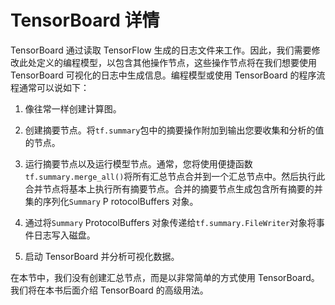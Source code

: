 # TensorBoard 详情

TensorBoard 通过读取 TensorFlow 生成的日志文件来工作。因此，我们需要修改此处定义的编程模型，以包含其他操作节点，这些操作节点将在我们想要使用 TensorBoard 可视化的日志中生成信息。编程模型或使用 TensorBoard 的程序流程通常可以说如下：

1.  像往常一样创建计算图。
2.  创建摘要节点。将`tf.summary`包中的摘要操作附加到输出您要收集和分析的值的节点。
3.  运行摘要节点以及运行模型节点。通常，您将使用便捷函数`tf.summary.merge_all()`将所有汇总节点合并到一个汇总节点中。然后执行此合并节点将基本上执行所有摘要节点。合并的摘要节点生成包含所有摘要的并集的序列化`Summary` P rotocolBuffers 对象。

1.  通过将`Summary` ProtocolBuffers 对象传递给`tf.summary.FileWriter`对象将事件日志写入磁盘。
2.  启动 TensorBoard 并分析可视化数据。

在本节中，我们没有创建汇总节点，而是以非常简单的方式使用 TensorBoard。我们将在本书后面介绍 TensorBoard 的高级用法。
